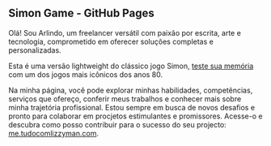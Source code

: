 ## Simon Game - GitHub Pages

Olá! Sou Arlindo, um freelancer versátil com paixão por escrita, arte e tecnologia, comprometido em oferecer soluções completas e personalizadas.

Esta é uma versão lightweight do clássico jogo Simon, [teste sua memória](https://lizzyman04.github.io) com um dos jogos mais icônicos dos anos 80.

Na minha página, você pode explorar minhas habilidades, competências, serviços que ofereço, conferir meus trabalhos e conhecer mais sobre minha trajetória profissional. Estou sempre em busca de novos desafios e pronto para colaborar em procjetos estimulantes e promissores. Acesse-o e descubra como posso contribuir para o sucesso do seu projecto: [me.tudocomlizzyman.com](https://me.tudocomlizzyman.com).